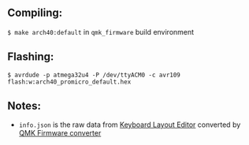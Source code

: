 ## Compiling:
`$ make arch40:default` in `qmk_firmware` build environment

## Flashing:
~~~
$ avrdude -p atmega32u4 -P /dev/ttyACM0 -c avr109 flash:w:arch40_promicro_default.hex
~~~

## Notes:
* `info.json` is the raw data from [Keyboard Layout Editor](http://www.keyboard-layout-editor.com/) converted by [QMK Firmware converter](https://qmk.fm/converter/)
